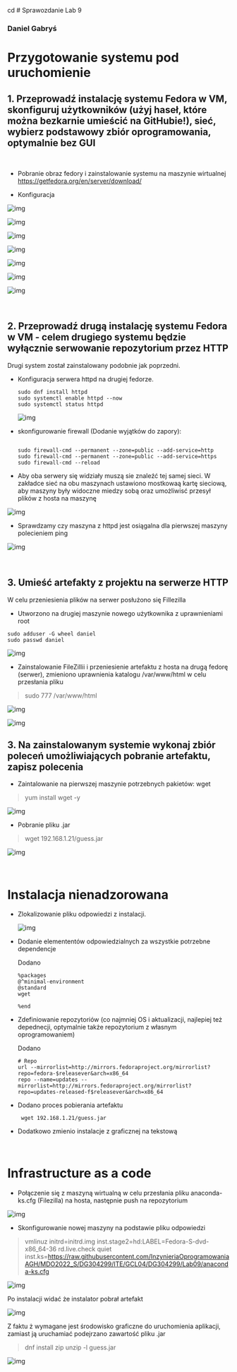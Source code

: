 cd # Sprawozdanie Lab 9
###  Daniel Gabryś
#

# Przygotowanie systemu pod uruchomienie

## 1. Przeprowadź instalację systemu Fedora w VM, skonfiguruj użytkowników (użyj haseł, które można bezkarnie umieścić na GitHubie!), sieć, wybierz podstawowy zbiór oprogramowania, optymalnie bez GUI

 </br>

- Pobranie obraz fedory i zainstalowanie systemu na maszynie wirtualnej
  https://getfedora.org/en/server/download/

- Konfiguracja

![img](screen1.png) 

![img](screen2.png) 

![img](screen3.png) 

![img](screen4.png) 

![img](screen5.png) 

![img](screen6.png) 

![img](screen7.png) 

</br>

## 2. Przeprowadź drugą instalację systemu Fedora w VM - celem drugiego systemu będzie wyłącznie serwowanie repozytorium przez HTTP
    

Drugi system został zainstalowany podobnie jak poprzedni. 

- Konfiguracja serwera httpd na drugiej fedorze.

  ```
  sudo dnf install httpd
  sudo systemctl enable httpd --now
  sudo systemctl status httpd 

  ```

  ![img](zd8.png) 


- skonfigurowanie firewall (Dodanie wyjątków do zapory):

  ```

  sudo firewall-cmd --permanent --zone=public --add-service=http
  sudo firewall-cmd --permanent --zone=public --add-service=https
  sudo firewall-cmd --reload

  ```

 - Aby oba serwery się widziały muszą sie znaleźć tej samej sieci.
  W zakładce sieć na obu maszynach ustawiono mostkowaą kartę sieciową, aby maszyny były widoczne miedzy sobą oraz umożliwisć przesył plików z hosta na maszynę 
  
  ![img](zd9.png) 
    
  - Sprawdzamy czy maszyna z httpd jest osiągalna dla pierwszej maszyny polecieniem ping 

  ![img](zd10.png) 
  

  </br>

## 3. Umieść artefakty z projektu na serwerze HTTP
  
  W celu przeniesienia plików na serwer posłużono się Fillezilla

  - Utworzono na drugiej maszynie nowego użytkownika z uprawnieniami root

  ```
  sudo adduser -G wheel daniel
  sudo passwd daniel

  ```
  ![img](zd11.png) 


  - Zainstalowanie FileZillii i przeniesienie artefaktu z hosta na drugą fedorę (serwer), zmieniono uprawnienia katalogu /var/www/html w celu przesłania pliku

  > sudo 777 /var/www/html

  ![img](zd12.png) 

  ![img](zd14.png) 

  ## 3. Na zainstalowanym systemie wykonaj zbiór poleceń umożliwiających pobranie artefaktu, zapisz polecenia

  - Zaintalowanie na pierwszej maszynie potrzebnych pakietów: wget

  > yum install wget -y

  ![img](zd15.png) 

  - Pobranie pliku .jar

  > wget 192.168.1.21/guess.jar

  ![img](zd16.png) 

  </br>

  # Instalacja nienadzorowana

- Zlokalizowanie pliku odpowiedzi z instalacji. 

  ![img](zd17.png) 

- Dodanie elemententów odpowiedzialnych za wszystkie potrzebne dependencje
  
    Dodano

    ```
    %packages
    @^minimal-environment
    @standard
    wget

    %end

    ```

- Zdefiniowanie repozytoriów (co najmniej OS i aktualizacji, najlepiej też depednecji, optymalnie także repozytorium z własnym oprogramowaniem)
  
     Dodano
     ```
     # Repo
    url --mirrorlist=http://mirrors.fedoraproject.org/mirrorlist?repo=fedora-$releasever&arch=x86_64
    repo --name=updates --mirrorlist=http://mirrors.fedoraproject.org/mirrorlist?repo=updates-released-f$releasever&arch=x86_64

    ```

- Dodano proces pobierania artefaktu

    ```
     wget 192.168.1.21/guess.jar

    ```

- Dodatkowo zmienio instalacje z graficznej na tekstową

</br>

# Infrastructure as a code

- Połączenie się z maszyną wirtualną w celu przesłania pliku anaconda-ks.cfg (Filezilla) na hosta, następnie push na repozytorium

![img](zd7.png) 

- Skonfigurowanie nowej maszyny na podstawie pliku odpowiedzi

> vmlinuz initrd=initrd.img inst.stage2=hd:LABEL=Fedora-S-dvd-x86_64-36 rd.live.check quiet inst.ks=https://raw.githubusercontent.com/InzynieriaOprogramowaniaAGH/MDO2022_S/DG304299/ITE/GCL04/DG304299/Lab09/anaconda-ks.cfg


![img](zd18.png) 

Po instalacji widać że instalator pobrał artefakt

![img](zd19.png) 

Z faktu ż wymagane jest środowisko graficzne do uruchomienia aplikacji, zamiast ją uruchamiać podejrzano zawartość pliku .jar

> dnf install zip
> unzip -l guess.jar

![img](zd20.png) 








     


  
 
 
















  


  



  

  









  
